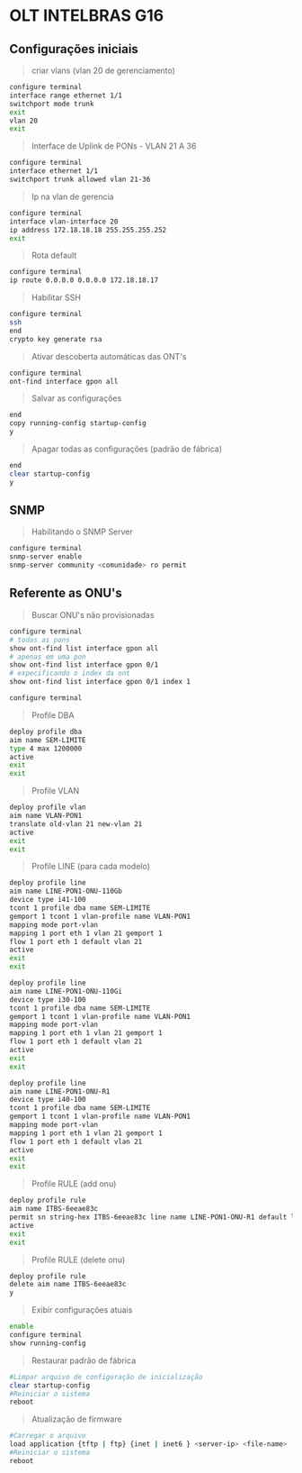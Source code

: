 # OLT INTELBRAS G16

## Configurações iniciais

> criar vlans (vlan 20 de gerenciamento)

```sh
configure terminal
interface range ethernet 1/1
switchport mode trunk
exit
vlan 20
exit
```

> Interface de Uplink de PONs - VLAN 21 A 36

```sh
configure terminal
interface ethernet 1/1
switchport trunk allowed vlan 21-36
```

> Ip na vlan de gerencia

```sh
configure terminal
interface vlan-interface 20
ip address 172.18.18.18 255.255.255.252
exit
```

> Rota default

```sh
configure terminal
ip route 0.0.0.0 0.0.0.0 172.18.18.17
```

> Habilitar SSH

```sh
configure terminal
ssh
end
crypto key generate rsa
```

> Ativar descoberta automáticas das ONT's

```sh
configure terminal
ont-find interface gpon all
```

> Salvar as configurações

```sh
end
copy running-config startup-config
y
```

> Apagar todas as configurações (padrão de fábrica)

```sh
end
clear startup-config
y
```

## SNMP

> Habilitando o SNMP Server

```sh
configure terminal
snmp-server enable
snmp-server community <comunidade> ro permit
```

## Referente as ONU's

> Buscar ONU's não provisionadas

```sh
configure terminal
# todas as pons
show ont-find list interface gpon all
# apenas em uma pon
show ont-find list interface gpon 0/1
# expecificando o index da ont
show ont-find list interface gpon 0/1 index 1
```

```sh
configure terminal
```

> Profile DBA

```sh
deploy profile dba
aim name SEM-LIMITE
type 4 max 1200000
active
exit
exit
```

> Profile VLAN

```sh
deploy profile vlan
aim name VLAN-PON1
translate old-vlan 21 new-vlan 21
active
exit
exit
```

>Profile LINE (para cada modelo)

```sh
deploy profile line
aim name LINE-PON1-ONU-110Gb
device type i41-100
tcont 1 profile dba name SEM-LIMITE
gemport 1 tcont 1 vlan-profile name VLAN-PON1
mapping mode port-vlan
mapping 1 port eth 1 vlan 21 gemport 1
flow 1 port eth 1 default vlan 21
active
exit
exit

deploy profile line
aim name LINE-PON1-ONU-110Gi
device type i30-100
tcont 1 profile dba name SEM-LIMITE
gemport 1 tcont 1 vlan-profile name VLAN-PON1
mapping mode port-vlan
mapping 1 port eth 1 vlan 21 gemport 1
flow 1 port eth 1 default vlan 21
active
exit
exit

deploy profile line
aim name LINE-PON1-ONU-R1
device type i40-100
tcont 1 profile dba name SEM-LIMITE
gemport 1 tcont 1 vlan-profile name VLAN-PON1
mapping mode port-vlan
mapping 1 port eth 1 vlan 21 gemport 1
flow 1 port eth 1 default vlan 21
active
exit
exit
```

> Profile RULE (add onu)

```sh
deploy profile rule
aim name ITBS-6eeae83c
permit sn string-hex ITBS-6eeae83c line name LINE-PON1-ONU-R1 default line name LINE-PON1-ONU-R1
active
exit
exit
```

> Profile RULE (delete onu)

```sh
deploy profile rule
delete aim name ITBS-6eeae83c
y
```

> Exibir configurações atuais

```sh
enable
configure terminal
show running-config
```

> Restaurar padrão de fábrica

```sh
#Limpar arquivo de configuração de inicialização
clear startup-config
#Reiniciar o sistema
reboot
```

> Atualização de firmware

```sh
#Carregar o arquivo
load application {tftp | ftp} {inet | inet6 } <server-ip> <file-name>
#Reiniciar o sistema
reboot
```

